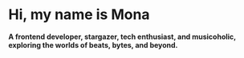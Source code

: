 <h1>Hi, my name is Mona</h1>
<p></p><b>A frontend developer, stargazer, tech enthusiast, and musicoholic, exploring the worlds of beats, bytes, and beyond.</b></p>

